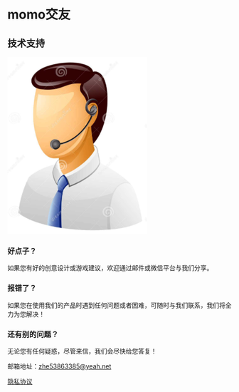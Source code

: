# momo交友

## 技术支持

 ![image](https://github.com/zhe53863385/momojiaoyou/raw/master/call_man.png)

### 好点子？

如果您有好的创意设计或游戏建议，欢迎通过邮件或微信平台与我们分享。

### 报错了？

如果您在使用我们的产品时遇到任何问题或者困难，可随时与我们联系，我们将全力为您解决！

### 还有别的问题？

无论您有任何疑惑，尽管来信，我们会尽快给您答复！

邮箱地址：zhe53863385@yeah.net

[隐私协议](https://raw.githubusercontent.com/zhe53863385/momojiaoyou/master/privacy.cmd)
